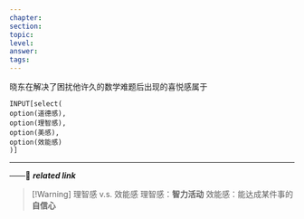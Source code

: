 ```yaml
---
chapter: 
section: 
topic: 
level: 
answer: 
tags:
---
```


晓东在解决了困扰他许久的数学难题后出现的喜悦感属于

```meta-bind
INPUT[select(
option(道德感),
option(理智感),
option(美感),
option(效能感)
)]
```

---
——🔗 ***related link***

>[!Warning] 理智感 v.s. 效能感
>理智感：**智力活动**
>效能感：能达成某件事的**自信心**
